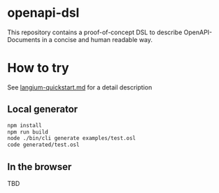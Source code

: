 # openapi-dsl

This repository contains a proof-of-concept DSL to describe OpenAPI-Documents in a concise and human readable way.

# How to try

See [langium-quickstart.md](langium-quickstart.md) for a detail description

## Local generator

```sh
npm install
npm run build
node ./bin/cli generate examples/test.osl
code generated/test.osl
```

## In the browser

TBD
